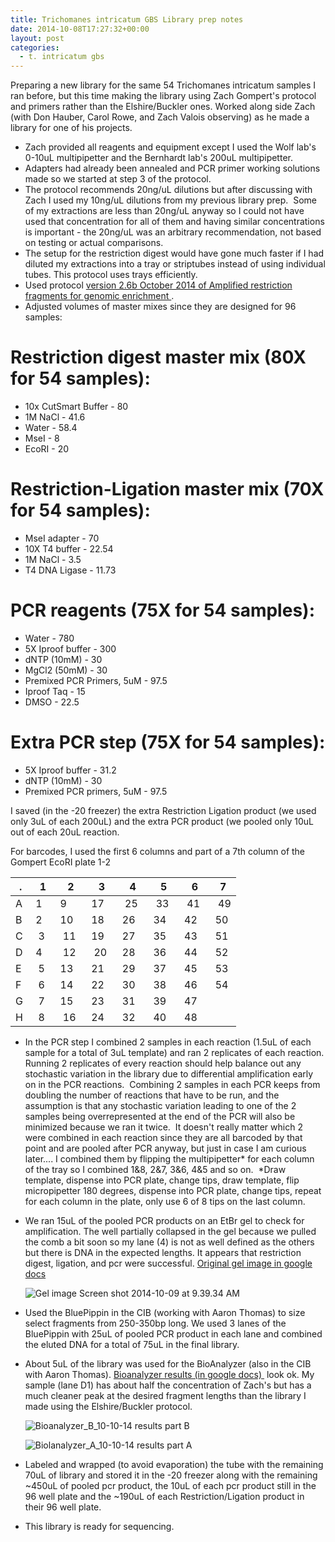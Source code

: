 ```yaml
---
title: Trichomanes intricatum GBS Library prep notes
date: 2014-10-08T17:27:32+00:00
layout: post
categories:
  - t. intricatum gbs
---
```

Preparing a new library for the same 54 Trichomanes intricatum samples I ran before, but this time making the library using Zach Gompert's protocol and primers rather than the Elshire/Buckler ones. Worked along side Zach (with Don Hauber, Carol Rowe, and Zach Valois observing) as he made a library for one of his projects.

  * Zach provided all reagents and equipment except I used the Wolf lab's 0-10uL multipipetter and the Bernhardt lab's 200uL multipipetter.
  * Adapters had already been annealed and PCR primer working solutions made so we started at step 3 of the protocol.
  * The protocol recommends 20ng/uL dilutions but after discussing with Zach I used my 10ng/uL dilutions from my previous library prep.  Some of my extractions are less than 20ng/uL anyway so I could not have used that concentration for all of them and having similar concentrations is important - the 20ng/uL was an arbitrary recommendation, not based on testing or actual comparisons.
  * The setup for the restriction digest would have gone much faster if I had diluted my extractions into a tray or striptubes instead of using individual tubes. This protocol uses trays efficiently.
  * Used protocol [ version 2.6b October 2014 of Amplified restriction fragments for genomic enrichment ][1].
  * Adjusted volumes of master mixes since they are designed for 96 samples:


# Restriction digest master mix (80X for 54 samples):

  * 10x CutSmart Buffer - 80
  * 1M NaCl - 41.6
  * Water - 58.4
  * MseI - 8
  * EcoRI - 20

#  Restriction-Ligation master mix (70X for 54 samples):

  * MseI adapter - 70
  * 10X T4 buffer - 22.54
  * 1M NaCl - 3.5
  * T4 DNA Ligase - 11.73

#  PCR reagents (75X for 54 samples):

  * Water - 780
  * 5X Iproof buffer - 300
  * dNTP (10mM) - 30
  * MgCl2 (50mM) - 30
  * Premixed PCR Primers, 5uM - 97.5
  * Iproof Taq - 15
  * DMSO - 22.5

# Extra PCR step (75X for 54 samples):

  * 5X Iproof buffer - 31.2
  * dNTP (10mM) - 30
  * Premixed PCR primers, 5uM - 97.5

I saved (in the -20 freezer) the extra Restriction Ligation product (we used only 3uL of each 200uL) and the extra PCR product (we pooled only 10uL out of each 20uL reaction.

For barcodes, I used the first 6 columns and part of a 7th column of the Gompert EcoRI plate 1-2

| .   |  1  |  2  |  3  |  4  |  5  |  6  |  7  |
| --- | --- | --- | --- | --- | --- | --- | --- |
| A   | 1   | 9   | 17  | 25  | 33  | 41  | 49  |
| B   | 2   | 10  | 18  | 26  | 34  | 42  | 50  |
| C   | 3   | 11  | 19  | 27  | 35  | 43  | 51  |
| D   | 4   | 12  | 20  | 28  | 36  | 44  | 52  |
| E   | 5   | 13  | 21  | 29  | 37  | 45  | 53  |
| F   | 6   | 14  | 22  | 30  | 38  | 46  | 54  |
| G   | 7   | 15  | 23  | 31  | 39  | 47  |     |
| H   | 8   | 16  | 24  | 32  | 40  | 48  |     |


  * In the PCR step I combined 2 samples in each reaction (1.5uL of each sample for a total of 3uL template) and ran 2 replicates of each reaction. Running 2 replicates of every reaction should help balance out any stochastic variation in the library due to differential amplification early on in the PCR reactions.  Combining 2 samples in each PCR keeps from doubling the number of reactions that have to be run, and the assumption is that any stochastic variation leading to one of the 2 samples being overrepresented at the end of the PCR will also be minimized because we ran it twice.  It doesn't really matter which 2 were combined in each reaction since they are all barcoded by that point and are pooled after PCR anyway, but just in case I am curious later.... I combined them by flipping the multipipetter\* for each column of the tray so I combined 1&8, 2&7, 3&6, 4&5 and so on.  \*Draw template, dispense into PCR plate, change tips, draw template, flip micropipetter 180 degrees, dispense into PCR plate, change tips, repeat for each column in the plate, only use 6 of 8 tips on the last column.
  * We ran 15uL of the pooled PCR products on an EtBr gel to check for amplification. The well partially collapsed in the gel because we pulled the comb a bit soon so my lane (4) is not as well defined as the others but there is DNA in the expected lengths. It appears that restriction digest, ligation, and pcr were successful. [ Original gel image in google docs ][2]

    ![Gel image Screen shot 2014-10-09 at 9.39.34 AM ][image1]

  * Used the BluePippin in the CIB (working with Aaron Thomas) to size select fragments from 250-350bp long. We used 3 lanes of the BluePippin with 25uL of pooled PCR product in each lane and combined the eluted DNA for a total of 75uL in the final library.
  * About 5uL of the library was used for the BioAnalyzer (also in the CIB with Aaron Thomas). [ Bioanalyzer results (in google docs) ][3] look ok. My sample (lane D1) has about half the concentration of Zach's but has a much cleaner peak at the desired fragment lengths than the library I made using the Elshire/Buckler protocol.

    ![ Bioanalyzer_B_10-10-14 results part B ][image2]

    ![ Biolanalyzer_A_10-10-14 results part A ][image3]

  * Labeled and wrapped (to avoid evaporation) the tube with the remaining 70uL of library and stored it in the -20 freezer along with the remaining ~450uL of pooled pcr product, the 10uL of each pcr product still in the 96 well plate and the ~190uL of each Restriction/Ligation product in their 96 well plate.
  * This library is ready for sequencing.

[1]: https://drive.google.com/file/d/0B0DnkQIRAeIIUWRQbjUxVlZDenlLZG51TVZ4NEdySVFCRXhj/view?usp=sharing
[2]: https://drive.google.com/?usp=chrome_app#folders/0B0DnkQIRAeIIOXVzanRnY2ZSN1k
[3]: https://drive.google.com/file/d/0B0DnkQIRAeIIMk40Vzd6U1V2Wlk/view?usp=sharing
[image1]: {{site.image_path}}wp-content/uploads/2014/10/Screen-shot-2014-10-09-at-9.39.34-AM.png
[image2]: {{site.image_path}}wp-content/uploads/2014/10/Bioanalyzer_B_10-10-14.png
[image3]: {{site.image_path}}wp-content/uploads/2014/10/Bioanalyzer_A_10-10-14.png
